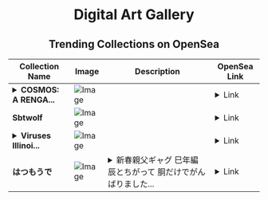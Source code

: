 <div align="center">

# Digital Art Gallery

## Trending Collections on OpenSea

| Collection Name                       | Image                                                                                     | Description                       | OpenSea Link                                                                                          |
|---------------------------------------|-------------------------------------------------------------------------------------------|-----------------------------------|--------------------------------------------------------------------------------------------------------|
| **<details><summary>COSMOS: A RENGA...</summary>COSMOS: A RENGA Collection</details>** | ![Image](https://i.seadn.io/s/raw/files/5b6aba3816e2b094b82cb8901344cf16.png?w=500&auto=format?w=200&auto=format) |  | <details><summary>Link</summary>[COSMOS: A RENGA Collection](https://opensea.io/collection/cosmos-a-renga-collection-8)</details> |
| **Sbtwolf** | ![Image](https://i.seadn.io/s/raw/files/40b82fadcf8e0cd6a30fac9a6528ca66.jpg?w=500&auto=format?w=200&auto=format) |  | <details><summary>Link</summary>[Sbtwolf](https://opensea.io/collection/sbtwolf)</details> |
| **<details><summary>Viruses Illinoi...</summary>Viruses Illinois</details>** | ![Image](https://i.seadn.io/s/raw/files/f87f59aff2e17ee7daffc8f72ef23662.jpg?w=500&auto=format?w=200&auto=format) |  | <details><summary>Link</summary>[Viruses Illinois](https://opensea.io/collection/viruses-illinois)</details> |
| **はつもうで** | ![Image](https://i.seadn.io/s/raw/files/3b9b73f497dfee89ca5cec0a115400db.png?w=500&auto=format?w=200&auto=format) | <details><summary>新春親父ギャグ 巳年編　辰とちがって 胴だけでがんばりました...</summary>新春親父ギャグ 巳年編　辰とちがって 胴だけでがんばりました❣</details> | <details><summary>Link</summary>[はつもうで](https://opensea.io/collection/hatsumoude)</details> |

</div>